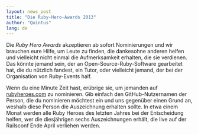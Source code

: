 ```yaml
---
layout: news_post
title: "Die Ruby-Hero-Awards 2013"
author: "Quintus"
lang: de
---
```


Die *Ruby Hero Awards* akzeptieren ab sofort Nominierungen und wir
brauchen eure Hilfe, um Leute zu finden, die dankesohne anderen helfen
und vielleicht nicht einmal die Aufmerksamkeit erhalten, die sie
verdienen. Das könnte jemand sein, der an Open-Source-Ruby-Software
gearbeitet hat, die du nützlich fandest, ein Tutor, oder vielleicht
jemand, der bei der Organisation von Ruby-Events half.

Wenn du eine Minute Zeit hast, erübrige sie, um jemanden auf
[rubyheroes.com][1] zu nominieren. Gib einfach den GitHub-Nutzernamen
der Person, die du nominieren möchtest ein und uns gegenüber einen Grund
an, weshalb diese Person die Auszeichnung erhalten sollte. In etwa einem
Monat werden alle Ruby Heroes des letzten Jahres bei der Entscheidung
helfen, wer die diesjährigen sechs Auszeichnungen erhält, die live auf
der Railsconf Ende April verliehen werden.



[1]: http://rubyheroes.com 
